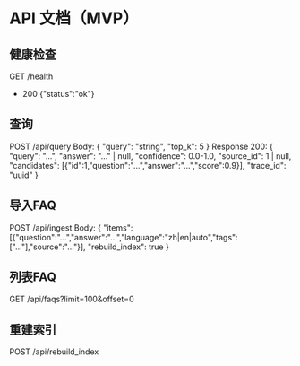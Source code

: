 # API 文档（MVP）

## 健康检查
GET /health
- 200 {"status":"ok"}

## 查询
POST /api/query
Body:
{
  "query": "string",
  "top_k": 5
}
Response 200:
{
  "query": "...",
  "answer": "..." | null,
  "confidence": 0.0-1.0,
  "source_id": 1 | null,
  "candidates": [{"id":1,"question":"...","answer":"...","score":0.9}],
  "trace_id": "uuid"
}

## 导入FAQ
POST /api/ingest
Body:
{
  "items": [{"question":"...","answer":"...","language":"zh|en|auto","tags":["..."],"source":"..."}],
  "rebuild_index": true
}

## 列表FAQ
GET /api/faqs?limit=100&offset=0

## 重建索引
POST /api/rebuild_index

